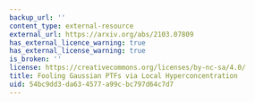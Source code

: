 ```yaml
---
backup_url: ''
content_type: external-resource
external_url: https://arxiv.org/abs/2103.07809
has_external_licence_warning: true
has_external_license_warning: true
is_broken: ''
license: https://creativecommons.org/licenses/by-nc-sa/4.0/
title: Fooling Gaussian PTFs via Local Hyperconcentration
uid: 54bc9dd3-da63-4577-a99c-bc797d64c7d7
---
```

